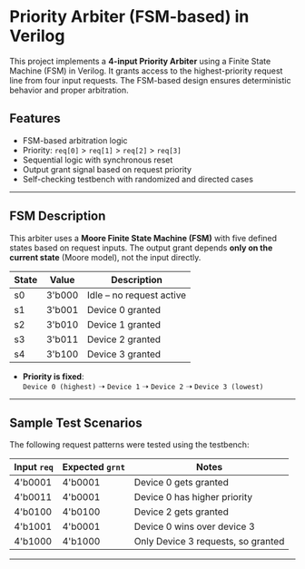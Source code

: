 # Priority Arbiter (FSM-based) in Verilog

This project implements a **4-input Priority Arbiter** using a Finite State Machine (FSM) in Verilog. It grants access to the highest-priority request line from four input requests. The FSM-based design ensures deterministic behavior and proper arbitration.


## Features

- FSM-based arbitration logic
- Priority: `req[0]` > `req[1]` > `req[2]` > `req[3]`
- Sequential logic with synchronous reset
- Output grant signal based on request priority
- Self-checking testbench with randomized and directed cases


---

##  FSM Description

This arbiter uses a **Moore Finite State Machine (FSM)** with five defined states based on request inputs. The output grant depends **only on the current state** (Moore model), not the input directly.

| State | Value   | Description             |
|-------|---------|-------------------------|
| s0    | 3'b000  | Idle – no request active |
| s1    | 3'b001  | Device 0 granted        |
| s2    | 3'b010  | Device 1 granted        |
| s3    | 3'b011  | Device 2 granted        |
| s4    | 3'b100  | Device 3 granted        |

- **Priority is fixed**:  
  `Device 0 (highest)` ➝ `Device 1` ➝ `Device 2` ➝ `Device 3 (lowest)`

---

##  Sample Test Scenarios

The following request patterns were tested using the testbench:

| Input `req` | Expected `grnt` | Notes                              |
|-------------|------------------|------------------------------------|
| 4'b0001     | 4'b0001          | Device 0 gets granted              |
| 4'b0011     | 4'b0001          | Device 0 has higher priority       |
| 4'b0100     | 4'b0100          | Device 2 gets granted              |
| 4'b1001     | 4'b0001          | Device 0 wins over device 3        |
| 4'b1000     | 4'b1000          | Only Device 3 requests, so granted |

---
